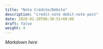 ```yaml
---
title: "Nota Crédito/Débito"
description: "credit-note debit-note post"
date: 2020-01-28T00:38:51+09:00
draft: false
weight: 4
---
```


_Markdown here_
